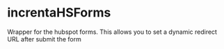 # increntaHSForms
Wrapper for the hubspot forms. This allows you to set a dynamic redirect URL after submit the form
